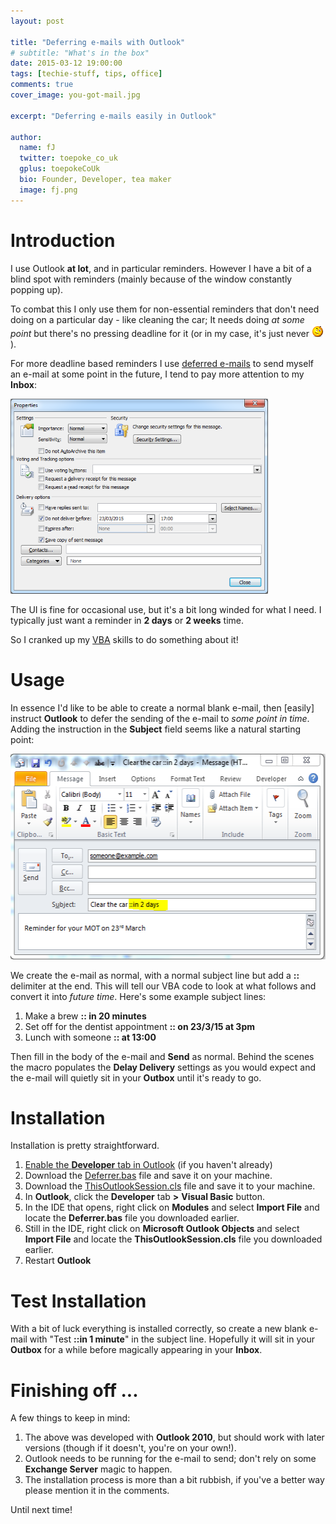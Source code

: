 ```yaml
---
layout: post

title: "Deferring e-mails with Outlook"
# subtitle: "What's in the box"
date: 2015-03-12 19:00:00
tags: [techie-stuff, tips, office]
comments: true
cover_image: you-got-mail.jpg

excerpt: "Deferring e-mails easily in Outlook"

author:
  name: fJ
  twitter: toepoke_co_uk
  gplus: toepokeCoUk 
  bio: Founder, Developer, tea maker
  image: fj.png
---
```


# Introduction
I use Outlook **at lot**, and in particular reminders.  However I have a bit of a blind spot with reminders (mainly because of the window constantly popping up).

To combat this I only use them for non-essential reminders that don't need doing on a particular day - like cleaning the car; It needs doing *at some point* but there's no pressing deadline for it (or in my case, it's just never <img src="/images/wink.png" alt="wink" title="wink" />).

For more deadline based reminders I use <a href="https://support.office.com/en-in/article/Delay-or-schedule-sending-e-mail-messages-026af69f-c287-490a-a72f-6c65793744ba">deferred e-mails</a> to send myself an e-mail at some point in the future, I tend to pay more attention to my **Inbox**:

<img class="img-center" src="/images/posts/2014-03-13-deferred-emails-through-ui.png" width="412" height="312" alt="Deferred e-mail dialog in Outlook" title="Deferred e-mail dialog in Outlook'" />

The UI is fine for occasional use, but it's a bit long winded for what I need.  I typically just want a reminder in **2 days** or **2 weeks** time.

So I cranked up my <a href="https://msdn.microsoft.com/en-us/library/office/ee814736%28v=office.14%29.aspx">VBA</a> skills to do something about it!

# Usage

In essence I'd like to be able to create a normal blank e-mail, then [easily] instruct **Outlook** to defer the sending of the e-mail to *some point in time*.  Adding the instruction in the **Subject** field seems like a natural starting point:

<img class="img-center" src="/images/posts/2014-03-13-example-defer.png" width="540" height="329" alt="Deferred e-mail dialog in Outlook" title="Deferred e-mail dialog in Outlook'" />

We create the e-mail as normal, with a normal subject line but add a **::** delimiter at the end.  This will tell our VBA code to look at what follows and convert it into *future time*.  Here's some example subject lines:

1. Make a brew **:: in 20 minutes**
2. Set off for the dentist appointment **:: on 23/3/15 at 3pm**
3. Lunch with someone **:: at 13:00**

Then fill in the body of the e-mail and **Send** as normal.  Behind the scenes the macro populates the **Delay Delivery** settings as you would expect and the e-mail will quietly sit in your **Outbox** until it's ready to go.

# Installation

Installation is pretty straightforward.

1. <a href="http://www.msoutlook.info/question/279">Enable the **Developer** tab in Outlook</a> (if you haven't already)
2. Download the <a href="https://raw.githubusercontent.com/toepoke/toepoke.github.io.code/master/VBA/Outlook/Deferrer/Deferrer.bas">Deferrer.bas</a> file and save it on your machine.
3. Download the <a href="https://raw.githubusercontent.com/toepoke/toepoke.github.io.code/master/VBA/Outlook/Deferrer/ThisOutlookSession.cls">ThisOutlookSession.cls</a> file and save it to your machine.
4. In **Outlook**, click the **Developer** tab **>** **Visual Basic** button.
5. In the IDE that opens, right click on **Modules** and select **Import File** and locate the **Deferrer.bas** file you downloaded earlier.
6. Still in the IDE, right click on **Microsoft Outlook Objects** and select **Import File** and locate the **ThisOutlookSession.cls** file you downloaded earlier.
7. Restart **Outlook** 

# Test Installation

With a bit of luck everything is installed correctly, so create a new blank e-mail with "Test **::in 1 minute**" in the subject line.  Hopefully it will sit in your **Outbox** for a while before magically appearing in your **Inbox**.

# Finishing off ...

A few things to keep in mind:

1. The above was developed with **Outlook 2010**, but should work with later versions (though if it doesn't, you're on your own!).
2. Outlook needs to be running for the e-mail to send; don't rely on some **Exchange Server** magic to happen.
3. The installation process is more than a bit rubbish, if you've a better way please mention it in the comments.

Until next time!
